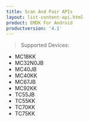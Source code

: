 ```yaml
---
title: Scan And Pair APIs
layout: list-content-api.html
product: EMDK For Android
productversion: '4.1'
---
```


>Supported Devices:
* MC18KK
* MC32N0JB
* MC40JB
* MC40KK
* MC67JB
* MC92KK
* TC55JB
* TC55KK
* TC70KK
* TC75KK







